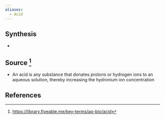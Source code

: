 ```yaml
---
aliases:
  - Acid
---
```

## Synthesis
- 
## Source [^1]
- An acid is any substance that donates protons or hydrogen ions to an aqueous solution, thereby increasing the hydronium ion concentration
## References

[^1]: https://library.fiveable.me/key-terms/ap-bio/acid